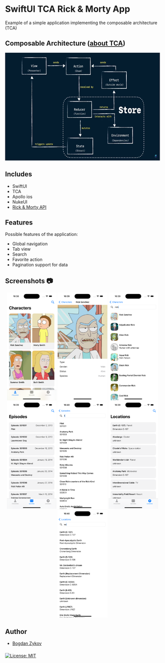 # SwiftUI TCA Rick & Morty App

Example of a simple application implementing the composable architecture (TCA)

## Composable Architecture ([about TCA](https://github.com/pointfreeco/swift-composable-architecture/tree/main))
 <div align="center">
 <img src="screens/diagram.png" height="350" alt="Screenshot"/>
      </div>

## Includes

- SwiftUI
- TCA
- Apollo ios
- NukeUI
- [Rick & Morty API](https://rickandmortyapi.com/)

## Features
Possible features of the application:
- Global navigation
- Tab view
- Search
- Favorite action
- Pagination support for data

## Screenshots 📷

 <div align="center">
 <img src="screens/characters.png" height="350" alt="Screenshot"/>

 <img src="screens/character.png" height="350" alt="Screenshot"/>

 <img src="screens/searchCharacters.png" height="350" alt="Screenshot"/>
 <img src="screens/episodes.png" height="350" alt="Screenshot"/>
 <img src="screens/searchEpisodes.png" height="350" alt="Screenshot"/>
 <img src="screens/locations.png" height="350" alt="Screenshot"/>
  <img src="screens/searchLocations.png" height="350" alt="Screenshot"/>
</div>

   
## Author
* [Bogdan Zykov](https://github.com/BogdanZyk)


###
[![License: MIT](https://img.shields.io/badge/License-MIT-yellow.svg)](https://opensource.org/licenses/MIT)

